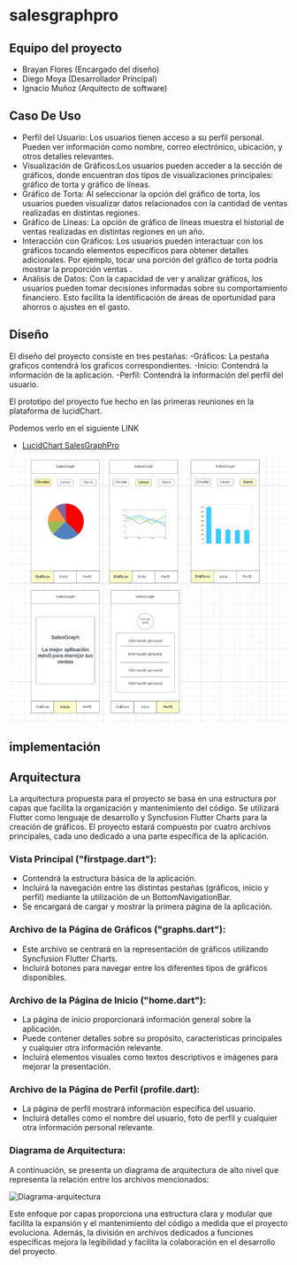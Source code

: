 # salesgraphpro


## Equipo del proyecto
- Brayan Flores (Encargado del diseño)
- Diego Moya (Desarrollador Principal)
- Ignacio Muñoz (Arquitecto de software)

## Caso De Uso
- Perfil del Usuario: Los usuarios tienen acceso a su perfil personal. Pueden ver información como nombre, correo electrónico, ubicación, y otros detalles relevantes.
- Visualización de Gráficos:Los usuarios pueden acceder a la sección de gráficos, donde encuentran dos tipos de visualizaciones principales: gráfico de torta y gráfico de líneas.
- Gráfico de Torta: Al seleccionar la opción del gráfico de torta, los usuarios pueden visualizar datos relacionados con la cantidad de ventas realizadas en distintas regiones.
- Gráfico de Líneas: La opción de gráfico de líneas muestra el historial de ventas realizadas en distintas regiones en un año.
- Interacción con Gráficos: Los usuarios pueden interactuar con los gráficos tocando elementos específicos para obtener detalles adicionales. Por ejemplo, tocar una porción del gráfico de torta podría mostrar la proporción ventas .
- Análisis de Datos: Con la capacidad de ver y analizar gráficos, los usuarios pueden tomar decisiones informadas sobre su comportamiento financiero. Esto facilita la identificación de áreas de oportunidad para ahorros o ajustes en el gasto.


## Diseño

El diseño del proyecto consiste en tres pestañas:
-Gráficos: La pestaña graficos contendrá los graficos correspondientes.
-Inicio: Contendrá la información de la aplicación.
-Perfil: Contendrá la información del perfil del usuario.

El prototipo del proyecto fue hecho en las primeras reuniones en la plataforma de lucidChart. 

Podemos verlo en el siguiente LINK

- [LucidChart SalesGraphPro](https://lucid.app/lucidchart/9c096983-115a-4f63-ab6e-4244a90350cd/edit?viewport_loc=124%2C65%2C2994%2C1513%2C0_0&invitationId=inv_a2d4f93e-b6ec-4a02-a4fb-4d985f7d817c)

![LucidChart-imagen](https://github.com/ignacio121/SalesGraphPro/blob/graphs/salesgraphpro/assets/lucidchart.png)


## implementación



## Arquitectura

La arquitectura propuesta para el proyecto se basa en una estructura por capas que facilita la organización y mantenimiento del código. Se utilizará Flutter como lenguaje de desarrollo y Syncfusion Flutter Charts para la creación de gráficos. El proyecto estará compuesto por cuatro archivos principales, cada uno dedicado a una parte específica de la aplicación.

### Vista Principal ("firstpage.dart"):
- Contendrá la estructura básica de la aplicación.
- Incluirá la navegación entre las distintas pestañas (gráficos, inicio y perfil) mediante la utilización de un BottomNavigationBar.
- Se encargará de cargar y mostrar la primera página de la aplicación.

### Archivo de la Página de Gráficos ("graphs.dart"):
- Este archivo se centrará en la representación de gráficos utilizando Syncfusion Flutter Charts.
- Incluirá botones para navegar entre los diferentes tipos de gráficos disponibles.

### Archivo de la Página de Inicio ("home.dart"):
- La página de inicio proporcionará información general sobre la aplicación.
- Puede contener detalles sobre su propósito, características principales y cualquier otra información relevante.
- Incluirá elementos visuales como textos descriptivos e imágenes para mejorar la presentación.

### Archivo de la Página de Perfil (profile.dart):
- La página de perfil mostrará información específica del usuario.
- Incluirá detalles como el nombre del usuario, foto de perfil y cualquier otra información personal relevante.

### Diagrama de Arquitectura:

A continuación, se presenta un diagrama de arquitectura de alto nivel que representa la relación entre los archivos mencionados:

![Diagrama-arquitectura]((https://github.com/ignacio121/SalesGraphPro/blob/graphs/salesgraphpro/assets/diagrama.png))

Este enfoque por capas proporciona una estructura clara y modular que facilita la expansión y el mantenimiento del código a medida que el proyecto evoluciona. Además, la división en archivos dedicados a funciones específicas mejora la legibilidad y facilita la colaboración en el desarrollo del proyecto.
